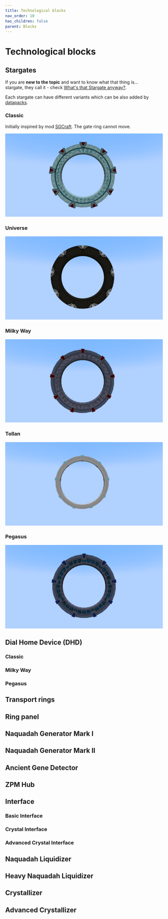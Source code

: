 ```yaml
---
title: Technological blocks
nav_order: 10
has_children: false
parent: Blocks
---
```

# Technological blocks

## Stargates
If you are __new to the topic__ and want to know what that thing is...  
stargate, they call it - check [What's that Stargate anyway?](/docs/what_is_stargate).

Each stargate can have different variants which can be also added by [datapacks](/docs/datapacks).

### Classic
Initially inspired by mod [SGCraft](https://www.curseforge.com/minecraft/mc-mods/sg-craft).
The gate ring cannot move.

![Classic stargate](/assets/img/blocks/technological/classic_stargate.png)

### Universe

![Universe stargate](/assets/img/blocks/technological/universe_stargate.png)

### Milky Way

![Milky Way stargate](/assets/img/blocks/technological/milkyway_stargate.png)

### Tollan

![Tollan stargate](/assets/img/blocks/technological/tollan_stargate.png)

### Pegasus

![Pegasus stargate](/assets/img/blocks/technological/pegasus_stargate.png)


## Dial Home Device (DHD)
### Classic
### Milky Way
### Pegasus

## Transport rings
## Ring panel

## Naquadah Generator Mark I
## Naquadah Generator Mark II
## Ancient Gene Detector
## ZPM Hub

## Interface
### Basic Interface
### Crystal Interface
### Advanced Crystal Interface
## Naquadah Liquidizer
## Heavy Naquadah Liquidizer
## Crystallizer
## Advanced Crystallizer